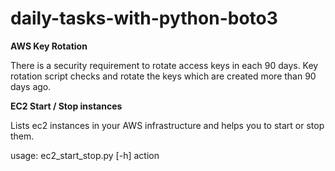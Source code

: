 # daily-tasks-with-python-boto3
**AWS Key Rotation**

There is a security requirement to rotate access keys in each 90 days. Key rotation script checks and rotate the keys which are created more than 90 days ago.

**EC2 Start / Stop instances**

Lists ec2 instances in your AWS infrastructure and helps you to start or stop them.

usage: ec2_start_stop.py [-h] action
